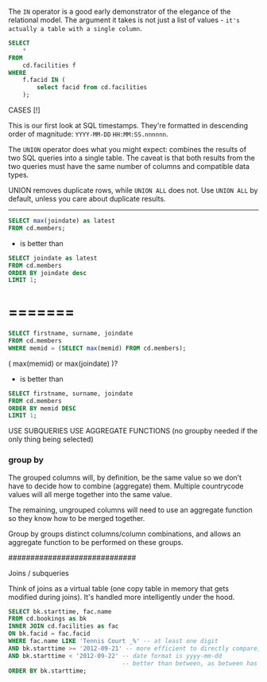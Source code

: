 The `IN` operator is a good early demonstrator of the elegance of the relational model. The argument it takes is not just a list of values - `it's actually a table with a single column`.

```sql
SELECT
    *
FROM
    cd.facilities f
WHERE
    f.facid IN (
        select facid from cd.facilities
    );
```
 
CASES [!]

This is our first look at SQL timestamps. They're formatted in descending order of magnitude:
`YYYY-MM-DD`
`HH:MM:SS.nnnnnn`. 

The `UNION` operator does what you might expect: combines the results of two SQL queries into a single table. The caveat is that both results from the two queries must have the same number of columns and compatible data types. 

UNION removes duplicate rows, while `UNION ALL` does not. Use `UNION ALL` by default, unless you care about duplicate results. 


---------
```sql
SELECT max(joindate) as latest
FROM cd.members;
```

* is better than

```sql
SELECT joindate as latest
FROM cd.members
ORDER BY joindate desc
LIMIT 1;
```
=======
=======

```sql
SELECT firstname, surname, joindate
FROM cd.members
WHERE memid = (SELECT max(memid) FROM cd.members);
```
( max(memid) or max(joindate) )?

* is better than

```sql
SELECT firstname, surname, joindate
FROM cd.members
ORDER BY memid DESC
LIMIT 1;
```



USE SUBQUERIES
USE AGGREGATE FUNCTIONS (no groupby needed if the only thing being selected)






### group  by
The grouped columns will, by definition, be the same value so we don’t have to decide how to combine (aggregate) them. Multiple countrycode values will all merge together into the same value.

The remaining, ungrouped columns will need to use an aggregate function so they know how to be merged together. 

Group by groups distinct columns/column combinations, and allows an aggregate function to be performed on these groups.


#############################


Joins / subqueries

Think of joins as a virtual table (one copy table in memory that gets modified during joins). 
It's handled more intelligently under the hood.

```sql
SELECT bk.starttime, fac.name
FROM cd.bookings as bk
INNER JOIN cd.facilities as fac
ON bk.facid = fac.facid
WHERE fac.name LIKE 'Tennis Court _%' -- at least one digit
AND bk.starttime >= '2012-09-21' -- more efficient to directly compare, than a conversion and single compare?
AND bk.starttime < '2012-09-22' -- date format is yyyy-mm-dd
                                -- better than between, as between has some issues
ORDER BY bk.starttime;
```